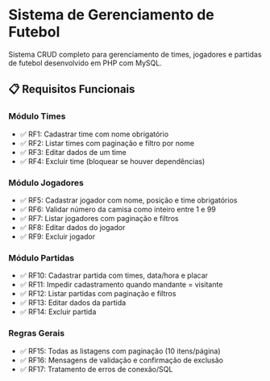 # Sistema de Gerenciamento de Futebol

Sistema CRUD completo para gerenciamento de times, jogadores e partidas de futebol desenvolvido em PHP com MySQL.

## 📋 Requisitos Funcionais

### Módulo Times
- ✅ RF1: Cadastrar time com nome obrigatório
- ✅ RF2: Listar times com paginação e filtro por nome
- ✅ RF3: Editar dados de um time
- ✅ RF4: Excluir time (bloquear se houver dependências)

### Módulo Jogadores
- ✅ RF5: Cadastrar jogador com nome, posição e time obrigatórios
- ✅ RF6: Validar número da camisa como inteiro entre 1 e 99
- ✅ RF7: Listar jogadores com paginação e filtros
- ✅ RF8: Editar dados do jogador
- ✅ RF9: Excluir jogador

### Módulo Partidas
- ✅ RF10: Cadastrar partida com times, data/hora e placar
- ✅ RF11: Impedir cadastramento quando mandante = visitante
- ✅ RF12: Listar partidas com paginação e filtros
- ✅ RF13: Editar dados da partida
- ✅ RF14: Excluir partida

### Regras Gerais
- ✅ RF15: Todas as listagens com paginação (10 itens/página)
- ✅ RF16: Mensagens de validação e confirmação de exclusão
- ✅ RF17: Tratamento de erros de conexão/SQL

